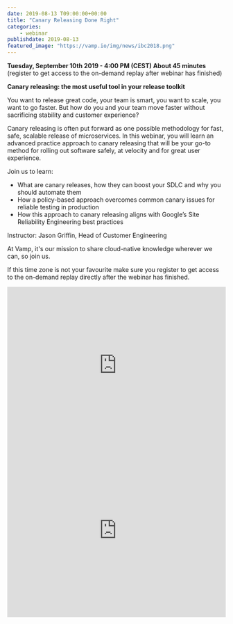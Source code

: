 ```yaml
---
date: 2019-08-13 T09:00:00+00:00
title: "Canary Releasing Done Right"
categories:
    - webinar
publishdate: 2019-08-13
featured_image: "https://vamp.io/img/news/ibc2018.png"
---
```


**Tuesday, September 10th 2019 - 4:00 PM (CEST) About 45 minutes** (register to get access to the on-demand replay after webinar has finished)

**Canary releasing: the most useful tool in your release toolkit**

You want to release great code, your team is smart, you want to scale, you want to go faster. But how do you and your team move faster without sacrificing stability and customer experience?

Canary releasing is often put forward as one possible methodology for fast, safe, scalable release of microservices. In this webinar, you will learn an advanced practice approach to canary releasing that will be your go-to method for rolling out software safely, at velocity and for great user experience.

<!--more-->

Join us to learn:

- What are canary releases, how they can boost your SDLC and why you should automate them
- How a policy-based approach overcomes common canary issues for reliable testing in production
- How this approach to canary releasing aligns with Google’s Site Reliability Engineering best practices

Instructor: Jason Griffin, Head of Customer Engineering

At Vamp, it's our mission to share cloud-native knowledge wherever we can, so join us.


If this time zone is not your favourite make sure you register to get access to the on-demand replay directly after the webinar has finished. 


<iframe width="100%" height="360" frameborder="0" src="https://app.livestorm.co/p/0661adaf-9401-45cc-a7af-8263e373982b/form"></iframe>


<iframe width="100%" height="400" frameborder="0" src="https://app.livestorm.co/vamp/upcoming?limit=3" title="Vamp events | Livestorm"></iframe>

